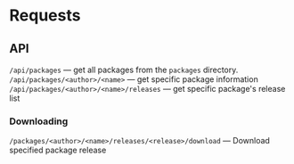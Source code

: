 # Requests

## API
`/api/packages` — get all packages from the `packages` directory.
`/api/packages/<author>/<name>` — get specific package information
`/api/packages/<author>/<name>/releases` — get specific package's release list

### Downloading
`/packages/<author>/<name>/releases/<release>/download` — Download specified package release
